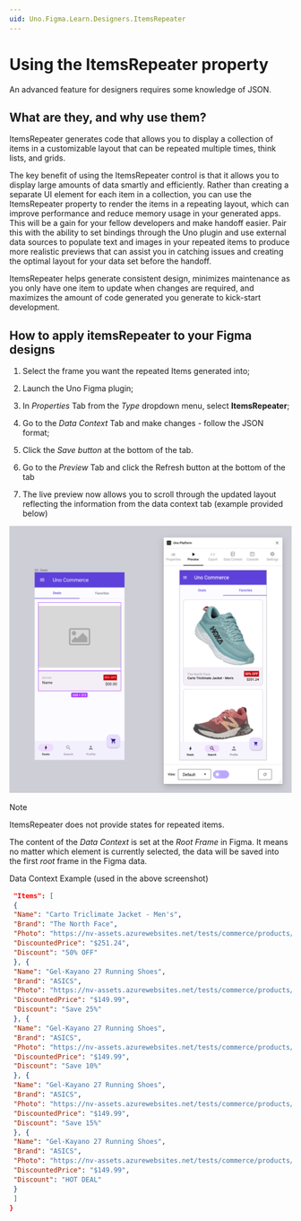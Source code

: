 ```yaml
---
uid: Uno.Figma.Learn.Designers.ItemsRepeater
---
```


# Using the ItemsRepeater property 

An advanced feature for designers requires some knowledge of JSON.

## What are they, and why use them?

ItemsRepeater generates code that allows you to display a collection of items in a customizable layout that can be repeated multiple times, think lists, and grids.

The key benefit of using the ItemsRepeater control is that it allows you to display large amounts of data smartly and efficiently. Rather than creating a separate UI element for each item in a collection, you can use the ItemsRepeater property to render the items in a repeating layout, which can improve performance and reduce memory usage in your generated apps. This will be a gain for your fellow developers and make handoff easier. Pair this with the ability to set bindings through the Uno plugin and use external data sources to populate text and images in your repeated items to produce more realistic previews that can assist you in catching issues and creating the optimal layout for your data set before the handoff.

ItemsRepeater helps generate consistent design, minimizes maintenance as you only have one item to update when changes are required, and maximizes the amount of code generated you generate to kick-start development.

## How to apply itemsRepeater to your Figma designs

1. Select the frame you want the repeated Items generated into;

2. Launch the Uno Figma plugin;

3. In *Properties* Tab from the *Type* dropdown menu, select **ItemsRepeater**;

4. Go to the *Data* *Context* Tab and make changes - follow the JSON format;

5. Click the *Save button* at the bottom of the tab.

6. Go to the *Preview* Tab and click the Refresh button at the bottom of the tab

7. The live preview now allows you to scroll through the updated layout reflecting the information from the data context tab (example provided below)

![](assets/ItemsRepeater.png)

> [!NOTE] 
> ItemsRepeater does not provide states for repeated items.
 
The content of the *Data Context* is set at the *Root Frame* in Figma. It means no matter which element is currently selected, the data will be saved into the first *root* frame in the Figma data.


Data Context Example (used in the above screenshot)

```json
 "Items": [
 {
 "Name": "Carto Triclimate Jacket - Men's",
 "Brand": "The North Face",
 "Photo": "https://nv-assets.azurewebsites.net/tests/commerce/products/product1.png",
 "DiscountedPrice": "$251.24",
 "Discount": "50% OFF"
 }, {
 "Name": "Gel-Kayano 27 Running Shoes",
 "Brand": "ASICS",
 "Photo": "https://nv-assets.azurewebsites.net/tests/commerce/products/product2.png",
 "DiscountedPrice": "$149.99",
 "Discount": "Save 25%"
 }, {
 "Name": "Gel-Kayano 27 Running Shoes",
 "Brand": "ASICS",
 "Photo": "https://nv-assets.azurewebsites.net/tests/commerce/products/product3.png",
 "DiscountedPrice": "$149.99",
 "Discount": "Save 10%"
 }, {
 "Name": "Gel-Kayano 27 Running Shoes",
 "Brand": "ASICS",
 "Photo": "https://nv-assets.azurewebsites.net/tests/commerce/products/product4.png",
 "DiscountedPrice": "$149.99",
 "Discount": "Save 15%"
 }, {
 "Name": "Gel-Kayano 27 Running Shoes",
 "Brand": "ASICS",
 "Photo": "https://nv-assets.azurewebsites.net/tests/commerce/products/product5.png",
 "DiscountedPrice": "$149.99",
 "Discount": "HOT DEAL"
 }
 ]
}
```

